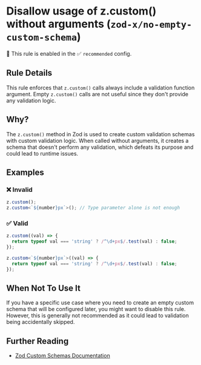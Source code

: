 # Disallow usage of z.custom() without arguments (`zod-x/no-empty-custom-schema`)

💼 This rule is enabled in the ✅ `recommended` config.

<!-- end auto-generated rule header -->

## Rule Details

This rule enforces that `z.custom()` calls always include a validation function argument.
Empty `z.custom()` calls are not useful since they don't provide any validation logic.

## Why?

The `z.custom()` method in Zod is used to create custom validation schemas with custom validation logic.
When called without arguments, it creates a schema that doesn't perform any validation,
which defeats its purpose and could lead to runtime issues.

## Examples

### ❌ Invalid

```ts
z.custom();
z.custom<`${number}px`>(); // Type parameter alone is not enough
```

### ✅ Valid

```ts
z.custom((val) => {
  return typeof val === 'string' ? /^\d+px$/.test(val) : false;
});

z.custom<`${number}px`>((val) => {
  return typeof val === 'string' ? /^\d+px$/.test(val) : false;
});
```

## When Not To Use It

If you have a specific use case where you need to create an empty custom schema that will be configured later, you might want to disable this rule. However, this is generally not recommended as it could lead to validation being accidentally skipped.

## Further Reading

- [Zod Custom Schemas Documentation](https://zod.dev/?id=custom-schemas)
